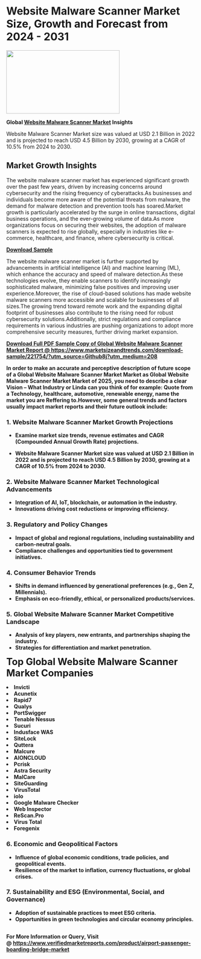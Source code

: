 <H1>Website Malware Scanner Market Size, Growth and Forecast from 2024 - 2031</H1><img class="aligncenter size-medium wp-image-584254" src="https://thirdeyenews.in/wp-content/uploads/2024/09/Global-Market-Research-300x168.jpeg" alt="" width="300" height="168" /><p><strong>Global&nbsp;<a href="https://www.marketsizeandtrends.com/download-sample/221754/?utm_source=Github8j?utm_medium=208">Website Malware Scanner Market</a> Insights</strong></p><p>Website Malware Scanner Market size was valued at USD 2.1 Billion in 2022 and is projected to reach USD 4.5 Billion by 2030, growing at a CAGR of 10.5% from 2024 to 2030.</p><p><!DOCTYPE html> <html lang="en"> <head> <meta charset="UTF-8"> <meta name="viewport" content="width=device-width, initial-scale=1.0"> <title>Website Malware Scanner Market Growth Insights</title> </head> <body> <h2>Market Growth Insights</h2> <p>The website malware scanner market has experienced significant growth over the past few years, driven by increasing concerns around cybersecurity and the rising frequency of cyberattacks.As businesses and individuals become more aware of the potential threats from malware, the demand for malware detection and prevention tools has soared.Market growth is particularly accelerated by the surge in online transactions, digital business operations, and the ever-growing volume of data.As more organizations focus on securing their websites, the adoption of malware scanners is expected to rise globally, especially in industries like e-commerce, healthcare, and finance, where cybersecurity is critical.</p> <p><strong><a href="#">Download Sample</a></strong></p> <p>The website malware scanner market is further supported by advancements in artificial intelligence (AI) and machine learning (ML), which enhance the accuracy and speed of malware detection.As these technologies evolve, they enable scanners to identify increasingly sophisticated malware, minimizing false positives and improving user experience.Moreover, the rise of cloud-based solutions has made website malware scanners more accessible and scalable for businesses of all sizes.The growing trend toward remote work and the expanding digital footprint of businesses also contribute to the rising need for robust cybersecurity solutions.Additionally, strict regulations and compliance requirements in various industries are pushing organizations to adopt more comprehensive security measures, further driving market expansion.</p> <p><strong><a href="#"></p><p><span class=""><strong>Download Full PDF Sample Copy of Global Website Malware Scanner Market Report</strong> @ <a href="https://www.marketsizeandtrends.com/download-sample/221754/?utm_source=Github8j?utm_medium=208" target="_blank">https://www.marketsizeandtrends.com/download-sample/221754/?utm_source=Github8j?utm_medium=208</a></span></p><p>In order to make an accurate and perceptive description of future scope of a Global&nbsp;Website Malware Scanner Market Market as Global&nbsp;Website Malware Scanner Market Market of 2025, you need to describe a clear Vision &ndash; What Industry or Linda can you think of for example: Quote from a Technology, healthcare, automotive, renewable energy, name the market you are Reffering to.However, some general trends and factors usually impact market reports and their future outlook include:</p><h3>1.&nbsp;<strong>Website Malware Scanner Market Growth Projections</strong></h3><ul><li>Examine market size trends, revenue estimates and CAGR (Compounded Annual Growth Rate) projections.</li><li><p>Website Malware Scanner Market size was valued at USD 2.1 Billion in 2022 and is projected to reach USD 4.5 Billion by 2030, growing at a CAGR of 10.5% from 2024 to 2030.</p></li></ul><h3>2.&nbsp;<strong>Website Malware Scanner Market Technological Advancements</strong></h3><ul><li>Integration of AI, IoT, blockchain, or automation in the industry.</li><li>Innovations driving cost reductions or improving efficiency.</li></ul><h3>3.&nbsp;<strong>Regulatory and Policy Changes</strong></h3><ul><li>Impact of global and regional regulations, including sustainability and carbon-neutral goals.</li><li>Compliance challenges and opportunities tied to government initiatives.</li></ul><h3>4.&nbsp;<strong>Consumer Behavior Trends</strong></h3><ul><li>Shifts in demand influenced by generational preferences (e.g., Gen Z, Millennials).</li><li>Emphasis on eco-friendly, ethical, or personalized products/services.</li></ul><h3>5.&nbsp;<strong>Global Website Malware Scanner Market Competitive Landscape</strong></h3><ul><li>Analysis of key players, new entrants, and partnerships shaping the industry.</li><li>Strategies for differentiation and market penetration.</li></ul><p data-pm-slice="1 1 []"><span style="color: inherit; font-family: inherit; font-size: 25px;">Top Global Website Malware Scanner Market Companies</span></p><div class="" data-test-id=""><p><li>Invicti</li><li> Acunetix</li><li> Rapid7</li><li> Qualys</li><li> PortSwigger</li><li> Tenable Nessus</li><li> Sucuri</li><li> Indusface WAS</li><li> SiteLock</li><li> Quttera</li><li> Malcure</li><li> AIONCLOUD</li><li> Pcrisk</li><li> Astra Security</li><li> MalCare</li><li> SiteGuarding</li><li> VirusTotal</li><li> iolo</li><li> Google Malware Checker</li><li> Web Inspector</li><li> ReScan.Pro</li><li> Virus Total</li><li> Foregenix</li></p></div><h3>6.&nbsp;<strong>Economic and Geopolitical Factors</strong></h3><ul><li>Influence of global economic conditions, trade policies, and geopolitical events.</li><li>Resilience of the market to inflation, currency fluctuations, or global crises.</li></ul><h3>7.&nbsp;<strong>Sustainability and ESG (Environmental, Social, and Governance)</strong></h3><ul><li>Adoption of sustainable practices to meet ESG criteria.</li><li>Opportunities in green technologies and circular economy principles.</li></ul><h2><strong style="font-size: 14px;">For More Information or Query, Visit @&nbsp;</strong><a style="background-color: #ffffff; font-size: 14px;" href="https://www.marketsizeandtrends.com/report/website-malware-scanner-market/" target="_blank">https://www.verifiedmarketreports.com/product/airport-passenger-boarding-bridge-market</a></h2>